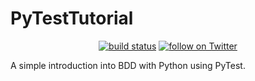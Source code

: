 # PyTestTutorial                   

<p align="center">
    <a href="hhttps://github.com/Spanarchie/PyTestTutorial">
        <img src="https://img.shields.io/circleci/project/github/badges/shields.svg"
            alt="build status"></a>
    <a href="https://twitter.com/intent/follow?screen_name=shields_io">
        <img src="https://img.shields.io/twitter/follow/shields_io.svg?style=social&logo=twitter"
            alt="follow on Twitter"></a>
</p>

A simple introduction into BDD with Python using PyTest.
